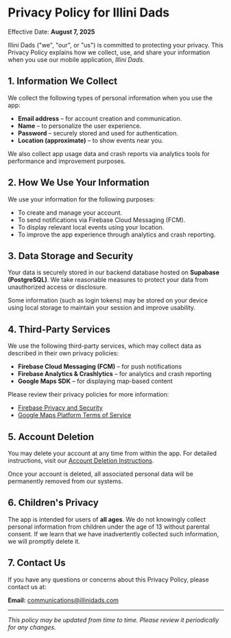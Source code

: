 # Privacy Policy for Illini Dads

Effective Date: **August 7, 2025**

Illini Dads ("we", "our", or "us") is committed to protecting your privacy. This Privacy Policy explains how we collect, use, and share your information when you use our mobile application, *Illini Dads*.

## 1. Information We Collect

We collect the following types of personal information when you use the app:

- **Email address** – for account creation and communication.
- **Name** – to personalize the user experience.
- **Password** – securely stored and used for authentication.
- **Location (approximate)** – to show events near you.

We also collect app usage data and crash reports via analytics tools for performance and improvement purposes.

## 2. How We Use Your Information

We use your information for the following purposes:

- To create and manage your account.
- To send notifications via Firebase Cloud Messaging (FCM).
- To display relevant local events using your location.
- To improve the app experience through analytics and crash reporting.

## 3. Data Storage and Security

Your data is securely stored in our backend database hosted on **Supabase (PostgreSQL)**. We take reasonable measures to protect your data from unauthorized access or disclosure.

Some information (such as login tokens) may be stored on your device using local storage to maintain your session and improve usability.

## 4. Third-Party Services

We use the following third-party services, which may collect data as described in their own privacy policies:

- **Firebase Cloud Messaging (FCM)** – for push notifications
- **Firebase Analytics & Crashlytics** – for analytics and crash reporting
- **Google Maps SDK** – for displaying map-based content

Please review their privacy policies for more information:
- [Firebase Privacy and Security](https://firebase.google.com/support/privacy)
- [Google Maps Platform Terms of Service](https://cloud.google.com/maps-platform/terms)

## 5. Account Deletion

You may delete your account at any time from within the app. For detailed instructions, visit our [Account Deletion Instructions](https://vsmart-06.github.io/ida-app/account_deletion).

Once your account is deleted, all associated personal data will be permanently removed from our systems.

## 6. Children's Privacy

The app is intended for users of **all ages**. We do not knowingly collect personal information from children under the age of 13 without parental consent. If we learn that we have inadvertently collected such information, we will promptly delete it.

## 7. Contact Us

If you have any questions or concerns about this Privacy Policy, please contact us at:

**Email:** communications@illinidads.com

---

*This policy may be updated from time to time. Please review it periodically for any changes.*
